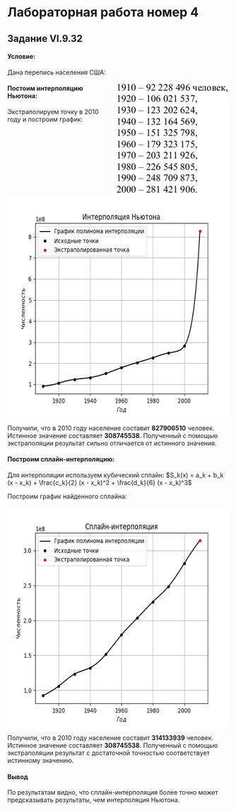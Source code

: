 # Лабораторная работа номер 4

## Задание VI.9.32

#### Условие:
Дана перепись населения США:

<img src = "./images/population.png" width = "267" height = "258" align = "right"/>

#### Постоим интерполяцию Ньютона:
Экстраполируем точку в 2010 году и построим график:

<img src = "./images/newton.png" width = "600" height = "500" align = "center"/>

Получили, что в 2010 году население составит **827906510** человек. Истинное значение составляет **308745538**. Полученный с помощью экстраполяции результат сильно отличается от истинного значения.

#### Построим сплайн-интерполяцию:

Для интерполяции используем кубический сплайн: $S_k(x) = a_k + b_k (x - x_k) + \frac{c_k}{2} (x - x_k)^2 +  \frac{d_k}{6} (x - x_k)^3$

Построим график найденного сплайна:

<img src = "./images/spline.png" width = "600" height = "500" align = "center"/>

Получили, что в 2010 году население составит **314133939** человек. Истинное значение составляет **308745538**. Полученный с помощью экстраполяции результат с достаточной точностью соответствует истинному значению.

#### Вывод

По результатам видно, что сплайн-интерполяция более точно может предсказывать результаты, чем интерполяция Ньютона.